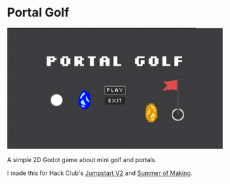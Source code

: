 # Portal Golf

![game banner](game-banner.png)

A simple 2D Godot game about mini golf and portals.

I made this for Hack Club's [Jumpstart V2](https://jumpstart.hackclub.com/) and [Summer of Making](https://summer.hackclub.com).

